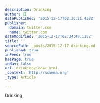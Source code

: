 ```yaml
---
description: Drinking
author: []
datePublished: '2015-12-17T02:36:21.438Z'
publisher:
  domain: twitter.com
  name: twitter.com
dateModified: '2015-12-17T02:34:49.115Z'
title: ''
sourcePath: _posts/2015-12-17-drinking.md
published: true
inFeed: true
hasPage: true
inNav: false
url: drinking/index.html
_context: 'http://schema.org'
_type: Article

---
```

Drinking